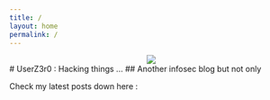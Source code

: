 ```yaml
---
title: /
layout: home
permalink: /
---
```


<div style="text-align:center"><img src="/assets/images/gif/index-banner-zero.gif" /></div>
# UserZ3r0 : Hacking things ...
## Another infosec blog but not only

Check my latest posts down here :

